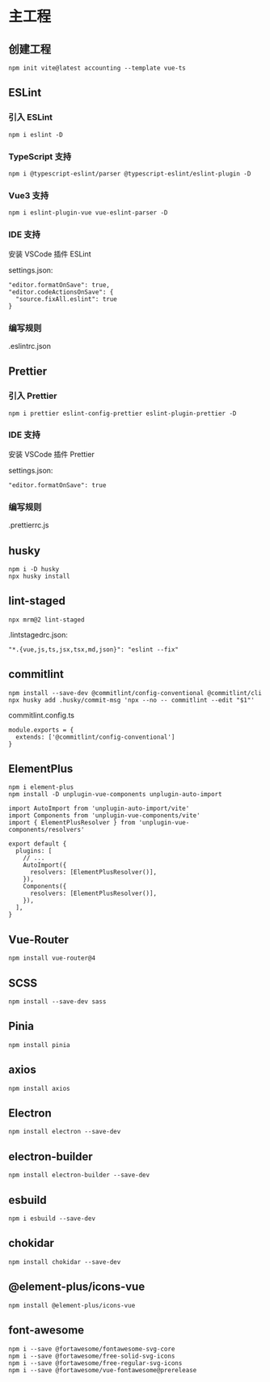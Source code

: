 # 主工程

## 创建工程

```
npm init vite@latest accounting --template vue-ts
```

## ESLint

### 引入 ESLint

```
npm i eslint -D
```

### TypeScript 支持

```
npm i @typescript-eslint/parser @typescript-eslint/eslint-plugin -D
```

### Vue3 支持

```
npm i eslint-plugin-vue vue-eslint-parser -D
```

### IDE 支持

安装 VSCode 插件 ESLint

settings.json:

```
"editor.formatOnSave": true,
"editor.codeActionsOnSave": {
  "source.fixAll.eslint": true
}
```

### 编写规则

.eslintrc.json

## Prettier

### 引入 Prettier

```
npm i prettier eslint-config-prettier eslint-plugin-prettier -D
```

### IDE 支持

安装 VSCode 插件 Prettier

settings.json:

```
"editor.formatOnSave": true
```

### 编写规则

.prettierrc.js

## husky

```
npm i -D husky
npx husky install
```

## lint-staged

```
npx mrm@2 lint-staged
```

.lintstagedrc.json:

```
"*.{vue,js,ts,jsx,tsx,md,json}": "eslint --fix"
```

## commitlint

```
npm install --save-dev @commitlint/config-conventional @commitlint/cli
npx husky add .husky/commit-msg 'npx --no -- commitlint --edit "$1"'
```

commitlint.config.ts

```
module.exports = {
  extends: ['@commitlint/config-conventional']
}
```

## ElementPlus

```
npm i element-plus
npm install -D unplugin-vue-components unplugin-auto-import

import AutoImport from 'unplugin-auto-import/vite'
import Components from 'unplugin-vue-components/vite'
import { ElementPlusResolver } from 'unplugin-vue-components/resolvers'

export default {
  plugins: [
    // ...
    AutoImport({
      resolvers: [ElementPlusResolver()],
    }),
    Components({
      resolvers: [ElementPlusResolver()],
    }),
  ],
}
```

## Vue-Router

```
npm install vue-router@4
```

## SCSS

```
npm install --save-dev sass
```

## Pinia

```
npm install pinia
```

## axios

```
npm install axios
```

## Electron

```
npm install electron --save-dev
```

## electron-builder

```
npm install electron-builder --save-dev
```

## esbuild

```
npm i esbuild --save-dev
```

## chokidar

```
npm install chokidar --save-dev
```

## @element-plus/icons-vue

```
npm install @element-plus/icons-vue
```

## font-awesome

```
npm i --save @fortawesome/fontawesome-svg-core
npm i --save @fortawesome/free-solid-svg-icons
npm i --save @fortawesome/free-regular-svg-icons
npm i --save @fortawesome/vue-fontawesome@prerelease
```
